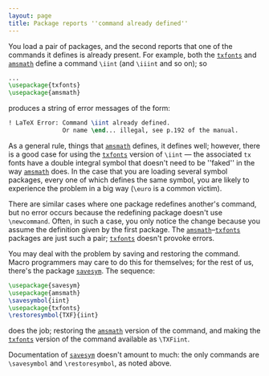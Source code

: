 ```yaml
---
layout: page
title: Package reports ''command already defined''
---
```


You load a pair of packages, and the second reports that one of the
commands it defines is already present.  For example, both the
[`txfonts`](http://ctan.org/pkg/txfonts) and [`amsmath`](http://ctan.org/pkg/amsmath) define a command `\iint`
(and `\iiint` and so on); so
```latex
...
\usepackage{txfonts}
\usepackage{amsmath}
```
produces a string of error messages of the form:
```latex
! LaTeX Error: Command \iint already defined.
               Or name \end... illegal, see p.192 of the manual.
```
As a general rule, things that [`amsmath`](http://ctan.org/pkg/amsmath) defines, it defines
well; however, there is a good case for using the [`txfonts`](http://ctan.org/pkg/txfonts)
version of `\iint`&nbsp;&mdash; the associated `tx` fonts have a
double integral symbol that doesn't need to be ''faked'' in the way
[`amsmath`](http://ctan.org/pkg/amsmath) does.  In the case that you are loading several
symbol packages, every one of which defines the same symbol, you are
likely to experience the problem in a big way (`\euro` is a common
victim).

There are similar cases where one package redefines another's command,
but no error occurs because the redefining package doesn't use
`\newcommand`.  Often, in such a case, you only notice the change
because you assume the definition given by the first package.  The
[`amsmath`](http://ctan.org/pkg/amsmath)&ndash;[`txfonts`](http://ctan.org/pkg/txfonts) packages are just such a pair;
[`txfonts`](http://ctan.org/pkg/txfonts) doesn't provoke errors.

You may deal with the problem by saving and restoring the command.
Macro programmers may care to do this for themselves; for the rest of
us, there's the package [`savesym`](http://ctan.org/pkg/savesym).  The sequence:
```latex
\usepackage{savesym}
\usepackage{amsmath}
\savesymbol{iint}
\usepackage{txfonts}
\restoresymbol{TXF}{iint}
```
does the job; restoring the [`amsmath`](http://ctan.org/pkg/amsmath) version of the command,
and making the [`txfonts`](http://ctan.org/pkg/txfonts) version of the command available as
`\TXFiint`.

Documentation of [`savesym`](http://ctan.org/pkg/savesym) doesn't amount to much: the only
commands are `\savesymbol` and `\restoresymbol`, as noted above.

